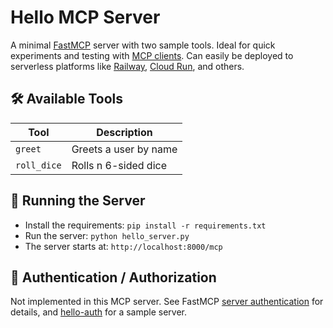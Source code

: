 # Hello MCP Server

A minimal [FastMCP](https://github.com/jlowin/fastmcp) server with two sample tools. Ideal for quick experiments and testing with [MCP clients](https://github.com/alphasecio/mcp-client-server/blob/main/client/README.md). Can easily be deployed to serverless platforms like [Railway](https://railway.app/?referralCode=alphasec), [Cloud Run](https://cloud.google.com/run?hl=en), and others.

## 🛠️ Available Tools

| Tool        | Description                  |
|-------------|------------------------------|
| `greet`     | Greets a user by name        |
| `roll_dice` | Rolls n 6-sided dice         |

## 🏁 Running the Server

* Install the requirements: `pip install -r requirements.txt`
* Run the server: `python hello_server.py`
* The server starts at: `http://localhost:8000/mcp`

## 🔐 Authentication / Authorization

Not implemented in this MCP server. See FastMCP [server authentication](https://gofastmcp.com/servers/auth/bearer) for details, and [hello-auth](https://github.com/alphasecio/mcp-client-server/tree/main/server/hello-auth) for a sample server.
